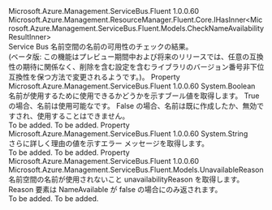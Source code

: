 <Type Name="ICheckNameAvailabilityResult" FullName="Microsoft.Azure.Management.ServiceBus.Fluent.ICheckNameAvailabilityResult">
  <TypeSignature Language="C#" Value="public interface ICheckNameAvailabilityResult : Microsoft.Azure.Management.ResourceManager.Fluent.Core.IHasInner&lt;Microsoft.Azure.Management.ServiceBus.Fluent.Models.CheckNameAvailabilityResultInner&gt;" />
  <TypeSignature Language="ILAsm" Value=".class public interface auto ansi abstract ICheckNameAvailabilityResult implements class Microsoft.Azure.Management.ResourceManager.Fluent.Core.IHasInner`1&lt;class Microsoft.Azure.Management.ServiceBus.Fluent.Models.CheckNameAvailabilityResultInner&gt;" />
  <TypeSignature Language="DocId" Value="T:Microsoft.Azure.Management.ServiceBus.Fluent.ICheckNameAvailabilityResult" />
  <TypeSignature Language="VB.NET" Value="Public Interface ICheckNameAvailabilityResult&#xA;Implements IHasInner(Of CheckNameAvailabilityResultInner)" />
  <TypeSignature Language="F#" Value="type ICheckNameAvailabilityResult = interface&#xA;    interface IHasInner&lt;CheckNameAvailabilityResultInner&gt;" />
  <AssemblyInfo>
    <AssemblyName>Microsoft.Azure.Management.ServiceBus.Fluent</AssemblyName>
    <AssemblyVersion>1.0.0.60</AssemblyVersion>
  </AssemblyInfo>
  <Interfaces>
    <Interface>
      <InterfaceName>Microsoft.Azure.Management.ResourceManager.Fluent.Core.IHasInner&lt;Microsoft.Azure.Management.ServiceBus.Fluent.Models.CheckNameAvailabilityResultInner&gt;</InterfaceName>
    </Interface>
  </Interfaces>
  <Docs>
    <summary>
            Service Bus 名前空間の名前の可用性のチェックの結果。
            </summary>
    <remarks>
            (ベータ版: この機能はプレビュー期間中および将来のリリースでは、任意の互換性の期待に関係なく、削除を含む設定を含むライブラリのバージョン番号非下位互換性を保つ方法で変更されるようです。)。
            </remarks>
  </Docs>
  <Members>
    <Member MemberName="IsAvailable">
      <MemberSignature Language="C#" Value="public bool IsAvailable { get; }" />
      <MemberSignature Language="ILAsm" Value=".property instance bool IsAvailable" />
      <MemberSignature Language="DocId" Value="P:Microsoft.Azure.Management.ServiceBus.Fluent.ICheckNameAvailabilityResult.IsAvailable" />
      <MemberSignature Language="VB.NET" Value="Public ReadOnly Property IsAvailable As Boolean" />
      <MemberSignature Language="F#" Value="member this.IsAvailable : bool" Usage="Microsoft.Azure.Management.ServiceBus.Fluent.ICheckNameAvailabilityResult.IsAvailable" />
      <MemberType>Property</MemberType>
      <AssemblyInfo>
        <AssemblyName>Microsoft.Azure.Management.ServiceBus.Fluent</AssemblyName>
        <AssemblyVersion>1.0.0.60</AssemblyVersion>
      </AssemblyInfo>
      <ReturnValue>
        <ReturnType>System.Boolean</ReturnType>
      </ReturnValue>
      <Docs>
        <summary>
            名前が使用するために使用できるかどうかを示すブール値を取得します。 True の場合、名前は使用可能なです。 False の場合、名前は既に作成したか、無効ですされ、使用することはできません。
            </summary>
        <value>To be added.</value>
        <remarks>To be added.</remarks>
      </Docs>
    </Member>
    <Member MemberName="UnavailabilityMessage">
      <MemberSignature Language="C#" Value="public string UnavailabilityMessage { get; }" />
      <MemberSignature Language="ILAsm" Value=".property instance string UnavailabilityMessage" />
      <MemberSignature Language="DocId" Value="P:Microsoft.Azure.Management.ServiceBus.Fluent.ICheckNameAvailabilityResult.UnavailabilityMessage" />
      <MemberSignature Language="VB.NET" Value="Public ReadOnly Property UnavailabilityMessage As String" />
      <MemberSignature Language="F#" Value="member this.UnavailabilityMessage : string" Usage="Microsoft.Azure.Management.ServiceBus.Fluent.ICheckNameAvailabilityResult.UnavailabilityMessage" />
      <MemberType>Property</MemberType>
      <AssemblyInfo>
        <AssemblyName>Microsoft.Azure.Management.ServiceBus.Fluent</AssemblyName>
        <AssemblyVersion>1.0.0.60</AssemblyVersion>
      </AssemblyInfo>
      <ReturnValue>
        <ReturnType>System.String</ReturnType>
      </ReturnValue>
      <Docs>
        <summary>
            さらに詳しく理由の値を示すエラー メッセージを取得します。
            </summary>
        <value>To be added.</value>
        <remarks>To be added.</remarks>
      </Docs>
    </Member>
    <Member MemberName="UnavailabilityReason">
      <MemberSignature Language="C#" Value="public Microsoft.Azure.Management.ServiceBus.Fluent.Models.UnavailableReason UnavailabilityReason { get; }" />
      <MemberSignature Language="ILAsm" Value=".property instance class Microsoft.Azure.Management.ServiceBus.Fluent.Models.UnavailableReason UnavailabilityReason" />
      <MemberSignature Language="DocId" Value="P:Microsoft.Azure.Management.ServiceBus.Fluent.ICheckNameAvailabilityResult.UnavailabilityReason" />
      <MemberSignature Language="VB.NET" Value="Public ReadOnly Property UnavailabilityReason As UnavailableReason" />
      <MemberSignature Language="F#" Value="member this.UnavailabilityReason : Microsoft.Azure.Management.ServiceBus.Fluent.Models.UnavailableReason" Usage="Microsoft.Azure.Management.ServiceBus.Fluent.ICheckNameAvailabilityResult.UnavailabilityReason" />
      <MemberType>Property</MemberType>
      <AssemblyInfo>
        <AssemblyName>Microsoft.Azure.Management.ServiceBus.Fluent</AssemblyName>
        <AssemblyVersion>1.0.0.60</AssemblyVersion>
      </AssemblyInfo>
      <ReturnValue>
        <ReturnType>Microsoft.Azure.Management.ServiceBus.Fluent.Models.UnavailableReason</ReturnType>
      </ReturnValue>
      <Docs>
        <summary>
            名前空間の名前が使用されないこと unavailabilityReason を取得します。 Reason 要素は NameAvailable が false の場合にのみ返されます。
            </summary>
        <value>To be added.</value>
        <remarks>To be added.</remarks>
      </Docs>
    </Member>
  </Members>
</Type>